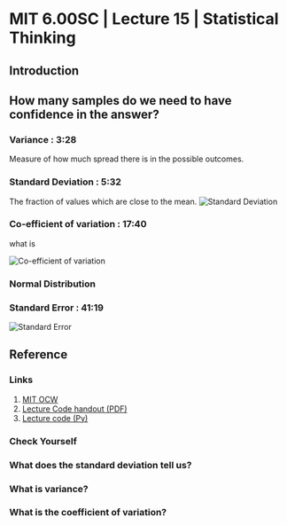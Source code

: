 # MIT 6.00SC | Lecture 15 | Statistical Thinking #

## Introduction ##


## How many samples do we need to have confidence in the answer? ##

### Variance : 3:28 ###

Measure of how much spread there is in the possible outcomes.

### Standard Deviation : 5:32 ###
The fraction of values which are close to the mean.
![Standard Deviation ](http://geographyfieldwork.com/standa5.gif)

### Co-efficient of variation : 17:40 ###
what is 

![Co-efficient of variation](https://www.resna.org/sites/default/files/legacy/conference/proceedings/2010/Wheeled%20Mobility/Student%20Papers/ChaconA/Equation%205.png)

### Normal Distribution ###

### Standard Error : 41:19 ###

![Standard Error ](http://sphweb.bumc.bu.edu/otlt/MPH-Modules/BS/BS704_Confidence_Intervals/CI_prop_SE.png)

## Reference ##
### Links ###

1. [MIT OCW](http://ocw.mit.edu/courses/electrical-engineering-and-computer-science/6-00sc-introduction-to-computer-science-and-programming-spring-2011/unit-2/lecture-15-statistical-thinking/)
2. [Lecture Code handout (PDF)](http://ocw.mit.edu/courses/electrical-engineering-and-computer-science/6-00sc-introduction-to-computer-science-and-programming-spring-2011/unit-2/lecture-15-statistical-thinking/MIT6_00SCS11_lec15.pdf)
3. [Lecture code (Py)](http://ocw.mit.edu/courses/electrical-engineering-and-computer-science/6-00sc-introduction-to-computer-science-and-programming-spring-2011/unit-2/lecture-15-statistical-thinking/lec15.py)



### Check Yourself ###
### What does the standard deviation tell us? ###
### What is variance? ###
### What is the coefficient of variation? ###


